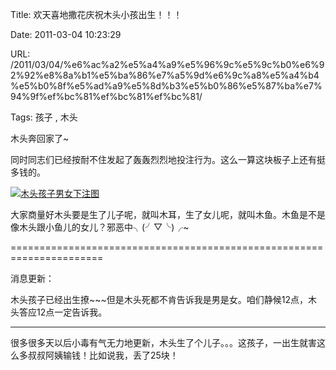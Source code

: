 Title: 欢天喜地撒花庆祝木头小孩出生！！！

Date: 2011-03-04 10:23:29

URL: /2011/03/04/%e6%ac%a2%e5%a4%a9%e5%96%9c%e5%9c%b0%e6%92%92%e8%8a%b1%e5%ba%86%e7%a5%9d%e6%9c%a8%e5%a4%b4%e5%b0%8f%e5%ad%a9%e5%8d%b3%e5%b0%86%e5%87%ba%e7%94%9f%ef%bc%81%ef%bc%81%ef%bc%81/

Tags: 孩子 , 木头

木头奔回家了~

同时同志们已经按耐不住发起了轰轰烈烈地投注行为。这么一算这块板子上还有挺多钱的。

[![木头孩子男女下注图](http://zengyun.info/files/2011/03/IMG_20110304_085834-140x188.jpg)](http://zengyun.info/files/2011/03/IMG_20110304_085834.jpg)

大家商量好木头要是生了儿子呢，就叫木耳，生了女儿呢，就叫木鱼。木鱼是不是像木头跟小鱼儿的女儿？邪恶中╮(╯▽╰)╭~

======================================================================

消息更新：

木头孩子已经出生撩~~~但是木头死都不肯告诉我是男是女。咱们静候12点，木头答应12点一定告诉我。

-------------------------------------------------------------------------------------------------------------------------

很多很多天以后小毒有气无力地更新，木头生了个儿子。。。这孩子，一出生就害这么多叔叔阿姨输钱！比如说我，丢了25块！